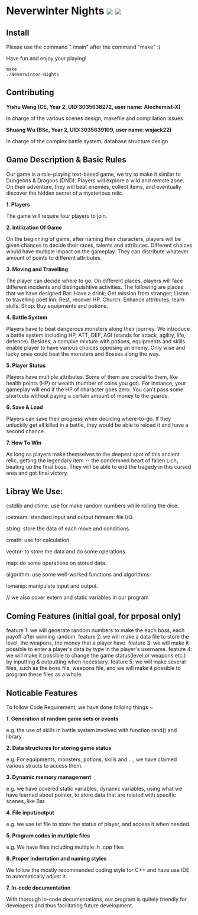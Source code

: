 # Neverwinter Nights ![](https://img.shields.io/badge/License-HKU-yellow) ![](https://img.shields.io/badge/Course-ENGG1340-blue)


## Install

Please use the command "./main" after the command "make" :)

Have fun and enjoy your playing!

```
make
./Neverwinter-Nights
```


## Contributing

**Yishu Wang (CE, Year 2, UID:3035638272, user name: Alechemist-X)** 

In charge of the various scenes design, makefile and complilation issues

**Shuang Wu (BSc, Year 2, UID:3035639109, user name: wsjack22)**

In charge of the complex battle system, database structure design

## Game Description & Basic Rules

Our game is a role-playing text-based game, we try to make it similar to Dungeons & Dragons (DND). Players will explore a wild and remote zone. On their adventure, they will beat enemies, collect items, and eventually discover the hidden secret of a mysterious relic.

**1. Players**

The game will require four players to join.

**2. Intilization Of Game**

On the beginning of game, after naming their characters, players will be given chances to decide their races, talents and attributes. Different choices would have multiple impact on the gameplay. They can distribute whatever amount of points to different attributes.

**3. Moving and Travelling**

The player can decide where to go. On different places, players will face different incidents and distinguishtive activities.
The following are places that we have designed
Bar: Have a drink; Get mission from stranger; Listen to travelling poet
Inn: Rest, recover HP.
Church: Enhance attributes; learn skills.
Shop: Buy equipments and potions.

**4. Battle System**

Players have to beat dangerous monsters along their journey. We introduce a battle system including HP, ATT, DEF, AGI (stands for attack, agility, life, defence). Besides, a complxe mixture with potions, equipments and skills enable player to have various choices opposing an enemy. Only wise and lucky ones could beat the monsters and Bosses along the way.

**5. Player Status**

Players have multiple attributes. Some of them are crucial to them, like health points (HP) or wealth (number of coins you got). For instance, your gameplay will end if the HP of character goes zero. You can't pass some shortcuts without paying a certain amount of money to the guards.

**6. Save & Load**

Players can save their progress when deciding where-to-go. If they unluckily get all killed in a battle, they would be able to reload it and have a second chance.

**7. How To Win**

As long as players make themselves to the deepest spot of this ancient relic, getting the legendary item -- the condemned heart of fallen Lich, beating up the final boss. They will be able to end the tragedy in this cursed area and got final victory.


## Libray We Use:

cstdlib and ctime: use for make random numbers while rolling the dice.

iostream: standard input and output fstream: file I/O.

string: store the data of each move and conditions.

cmath: use for calculation.

vector: to store the data and do some operations.

map: do some operations on stored data.

algorithm: use some well-worked functions and algorithms.

iomanip: manipulate input and output.

// we also cover extern and static variables in our program


## Coming Features (initial goal, for prposal only)

feature 1: we will generate random numbers to make the each boss, each payoff after winning random.
feature 2: we will make a data file to store the level, the weapons, the money that a player have.
feature 3: we will make it possible to enter a player's data by type in the player's username.
feature 4: we will make it possible to change the game status(level,or weapons etc.) by inputting & outputting when necessary.
feature 5: we will make several files, such as the boss file, weapons file, and we will make it possible to program these files as a whole.


## Noticable Features
To follow Code Requirement, we have done folloing things ~

**1. Generation of random game sets or events**

e.g. the use of skills in battle system involved with function rand() and library <ctime>.

**2. Data structures for storing game status**

e.g. For equipments, monsters, potions, skills and ..., we have claimed various structs to access them.

**3. Dynamic memory management**

e.g. we have covered static variables, dynamic variables, using what we have learned about pointer, to store data that are related with specific scenes, like Bar.

**4. File input/output**

e.g. we use txt file to store the status of player, and access it when needed.

**5. Program codes in multiple files**

e.g. We have files including multiple .h .cpp files

**6. Proper indentation and naming styles**

We follow the mostly recommended coding style for C++ and have use IDE to automatically adjust it.

**7. In-code documentation**

With thorough in-code documentations, our program is quitely friendly for developers and thus facilitating future development.
